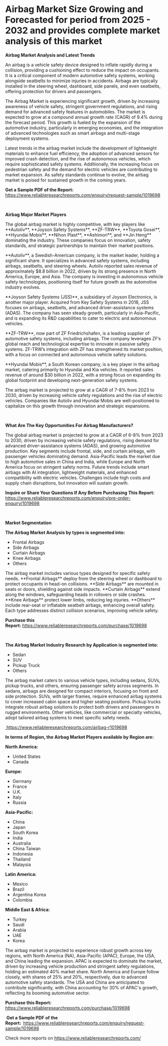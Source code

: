 <p><h1>Airbag Market Size Growing and Forecasted for period from 2025 - 2032 and provides complete market analysis of this market</h1></p><p><strong>Airbag Market Analysis and Latest Trends</strong></p>
<p><p>An airbag is a vehicle safety device designed to inflate rapidly during a collision, providing a cushioning effect to reduce the impact on occupants. It is a critical component of modern automotive safety systems, working alongside seatbelts to minimize injuries in accidents. Airbags are typically installed in the steering wheel, dashboard, side panels, and even seatbelts, offering protection for drivers and passengers.</p><p>The Airbag Market is experiencing significant growth, driven by increasing awareness of vehicle safety, stringent government regulations, and rising demand for advanced safety features in automobiles. The market is expected to grow at a compound annual growth rate (CAGR) of 9.4% during the forecast period. This growth is fueled by the expansion of the automotive industry, particularly in emerging economies, and the integration of advanced technologies such as smart airbags and multi-stage deployment systems.</p><p>Latest trends in the airbag market include the development of lightweight materials to enhance fuel efficiency, the adoption of advanced sensors for improved crash detection, and the rise of autonomous vehicles, which require sophisticated safety systems. Additionally, the increasing focus on pedestrian safety and the demand for electric vehicles are contributing to market expansion. As safety standards continue to evolve, the airbag market is poised for sustained growth in the coming years.</p></p>
<p><strong>Get a Sample PDF of the Report:&nbsp;</strong> <a href="https://www.reliableresearchreports.com/enquiry/request-sample/1019698?utm_campaign=38&utm_medium=2&utm_source=Github&utm_content=ia&utm_term=23012025&utm_id=airbag">https://www.reliableresearchreports.com/enquiry/request-sample/1019698</a></p>
<p>&nbsp;</p>
<p><strong>Airbag Major Market Players</strong></p>
<p><p>The global airbag market is highly competitive, with key players like **Autoliv**, **Joyson Safety Systems**, **ZF-TRW**, **Toyota Gosei**, **Hyundai Mobis**, **Nihon Plast**, **Ashimori**, and **Jin Heng** dominating the industry. These companies focus on innovation, safety standards, and strategic partnerships to maintain their market positions.</p><p>**Autoliv**, a Swedish-American company, is the market leader, holding a significant share. It specializes in advanced safety systems, including airbags, seatbelts, and steering wheels. Autoliv reported sales revenue of approximately $8.8 billion in 2022, driven by its strong presence in North America, Europe, and Asia. The company is investing in autonomous vehicle safety technologies, positioning itself for future growth as the automotive industry evolves.</p><p>**Joyson Safety Systems (JSS)**, a subsidiary of Joyson Electronics, is another major player. Acquired from Key Safety Systems in 2018, JSS focuses on airbags, seatbelts, and advanced driver-assistance systems (ADAS). The company has seen steady growth, particularly in Asia-Pacific, and is expanding its R&D capabilities to cater to electric and autonomous vehicles.</p><p>**ZF-TRW**, now part of ZF Friedrichshafen, is a leading supplier of automotive safety systems, including airbags. The company leverages ZF’s global reach and technological expertise to innovate in passive safety systems. ZF-TRW’s integration with ZF has strengthened its market position, with a focus on connected and autonomous vehicle safety solutions.</p><p>**Hyundai Mobis**, a South Korean company, is a key player in the airbag market, catering primarily to Hyundai and Kia vehicles. It reported sales revenue of around $30 billion in 2022, with a strong focus on expanding its global footprint and developing next-generation safety systems.</p><p>The airbag market is projected to grow at a CAGR of 7-8% from 2023 to 2030, driven by increasing vehicle safety regulations and the rise of electric vehicles. Companies like Autoliv and Hyundai Mobis are well-positioned to capitalize on this growth through innovation and strategic expansions.</p></p>
<p>&nbsp;</p>
<p><strong>What Are The Key Opportunities For Airbag Manufacturers?</strong></p>
<p><p>The global airbag market is projected to grow at a CAGR of 6-8% from 2023 to 2030, driven by increasing vehicle safety regulations, rising demand for advanced driver-assistance systems (ADAS), and growing automotive production. Key segments include frontal, side, and curtain airbags, with passenger vehicles dominating demand. Asia-Pacific leads the market due to high automotive sales in China and India, while Europe and North America focus on stringent safety norms. Future trends include smart airbags with AI integration, lightweight materials, and enhanced compatibility with electric vehicles. Challenges include high costs and supply chain disruptions, but innovation will sustain growth.</p></p>
<p><strong>Inquire or Share Your Questions If Any Before Purchasing This Report:</strong> <a href="https://www.reliableresearchreports.com/enquiry/pre-order-enquiry/1019698?utm_campaign=38&utm_medium=2&utm_source=Github&utm_content=ia&utm_term=23012025&utm_id=airbag">https://www.reliableresearchreports.com/enquiry/pre-order-enquiry/1019698</a></p>
<p>&nbsp;</p>
<p><strong>Market Segmentation</strong></p>
<p><strong>The Airbag Market Analysis by types is segmented into:</strong></p>
<p><ul><li>Frontal Airbags</li><li>Side Airbags</li><li>Curtain Airbags</li><li>Knee Airbags</li><li>Others</li></ul></p>
<p><p>The airbag market includes various types designed for specific safety needs. **Frontal Airbags** deploy from the steering wheel or dashboard to protect occupants in head-on collisions. **Side Airbags** are mounted in seats or doors, shielding against side impacts. **Curtain Airbags** extend along the windows, safeguarding heads in rollovers or side crashes. **Knee Airbags** protect lower limbs, reducing leg injuries. **Others** include rear-seat or inflatable seatbelt airbags, enhancing overall safety. Each type addresses distinct collision scenarios, improving vehicle safety.</p></p>
<p><strong>Purchase this Report:&nbsp;</strong><a href="https://www.reliableresearchreports.com/purchase/1019698?utm_campaign=38&utm_medium=2&utm_source=Github&utm_content=ia&utm_term=23012025&utm_id=airbag">https://www.reliableresearchreports.com/purchase/1019698</a></p>
<p>&nbsp;</p>
<p><strong>The Airbag Market Industry Research by Application is segmented into:</strong></p>
<p><ul><li>Sedan</li><li>SUV</li><li>Pickup Truck</li><li>Others</li></ul></p>
<p><p>The airbag market caters to various vehicle types, including sedans, SUVs, pickup trucks, and others, ensuring passenger safety across segments. In sedans, airbags are designed for compact interiors, focusing on front and side protection. SUVs, with larger frames, require enhanced airbag systems to cover increased cabin space and higher seating positions. Pickup trucks integrate robust airbag solutions to protect both drivers and passengers in rugged environments. Other vehicles, like commercial or specialty vehicles, adopt tailored airbag systems to meet specific safety needs.</p></p>
<p><a href="https://www.reliableresearchreports.com/airbag-r1019698?utm_campaign=38&utm_medium=2&utm_source=Github&utm_content=ia&utm_term=23012025&utm_id=airbag">&nbsp;https://www.reliableresearchreports.com/airbag-r1019698</a></p>
<p><strong>In terms of Region, the Airbag Market Players available by Region are:</strong></p>
<p>
    <p> <strong> North America: </strong>
        <ul>
            <li>United States</li>
            <li>Canada</li>
        </ul>
        </p> 
    <p> <strong> Europe: </strong>
        <ul>
            <li>Germany</li>
            <li>France</li>
            <li>U.K.</li>
            <li>Italy</li>
            <li>Russia</li>
        </ul>
        </p> 
    <p> <strong> Asia-Pacific: </strong>
        <ul>
            <li>China</li>
            <li>Japan</li>
            <li>South Korea</li>
            <li>India</li>
            <li>Australia</li>
            <li>China Taiwan</li>
            <li>Indonesia</li>
            <li>Thailand</li>
            <li>Malaysia</li>
        </ul>
        </p> 
    <p> <strong> Latin America: </strong>
        <ul>
            <li>Mexico</li>
            <li>Brazil</li>
            <li>Argentina Korea</li>
            <li>Colombia</li>
        </ul>
        </p> 
    <p> <strong> Middle East & Africa: </strong>
        <ul>
            <li>Turkey</li>
            <li>Saudi</li>
            <li>Arabia</li>
            <li>UAE</li>
            <li>Korea</li>
        </ul>
    </p>
    </p>
<p><p>The airbag market is projected to experience robust growth across key regions, with North America (NA), Asia-Pacific (APAC), Europe, the USA, and China leading the expansion. APAC is expected to dominate the market, driven by increasing vehicle production and stringent safety regulations, holding an estimated 40% market share. North America and Europe follow closely, with shares of 25% and 20%, respectively, due to advanced automotive safety standards. The USA and China are anticipated to contribute significantly, with China accounting for 30% of APAC's growth, reflecting its booming automotive sector.</p></p>
<p><strong>Purchase this Report: </strong><a href="https://www.reliableresearchreports.com/purchase/1019698?utm_campaign=38&utm_medium=2&utm_source=Github&utm_content=ia&utm_term=23012025&utm_id=airbag">https://www.reliableresearchreports.com/purchase/1019698</a></p>
<p>&nbsp;<strong>Get a Sample PDF of the Report:&nbsp;&nbsp;</strong><a href="https://www.reliableresearchreports.com/enquiry/request-sample/1019698?utm_campaign=38&utm_medium=2&utm_source=Github&utm_content=ia&utm_term=23012025&utm_id=airbag">https://www.reliableresearchreports.com/enquiry/request-sample/1019698</a></p>
<p><strong></strong></p>
<p>Check more reports on <a href="https://www.reliableresearchreports.com/?utm_campaign=38&utm_medium=2&utm_source=Github&utm_content=ia&utm_term=23012025&utm_id=airbag">https://www.reliableresearchreports.com/</a></p>